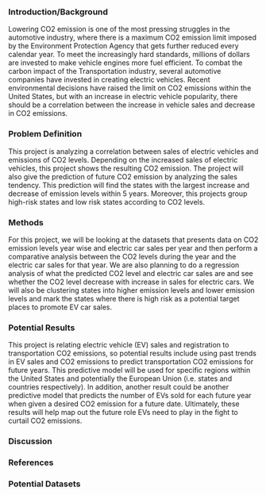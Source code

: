 
### Introduction/Background 

Lowering CO2 emission is one of the most pressing struggles in the automotive industry, where there is a maximum CO2 emission limit imposed by the Environment Protection Agency that gets further reduced every calendar year. To meet the increasingly hard standards, millions of dollars are invested to make vehicle engines more fuel efficient. To combat the carbon impact of the Transportation industry, several automotive companies have invested in creating electric vehicles. Recent environmental decisions have raised the limit on CO2 emissions within the United States, but with an increase in electric vehicle popularity, there should be a correlation between the increase in vehicle sales and decrease in CO2 emissions. 

### Problem Definition
This project is analyzing a correlation between sales of electric vehicles and emissions of CO2 levels. Depending on the increased sales of electric vehicles, this project shows the resulting CO2 emission. The project will also give the prediction of future CO2 emission by analyzing the sales tendency. This prediction will find the states with the largest increase and decrease of emission levels within 5 years. Moreover, this projects group high-risk states and low risk states according to CO2 levels. 

### Methods
For this project, we will be looking at the datasets that presents data on CO2 emission levels year wise and electric car sales per year and then perform a comparative analysis between the CO2 levels during the year and the electric car sales for that year. We are also planning to do a regression analysis of what the predicted CO2 level and electric car sales are and see whether the CO2 level decrease with increase in sales for electric cars. We will also be clustering states into higher emission levels and lower emission levels and mark the states where there is high risk as a potential target places to promote EV car sales. 

### Potential Results
This project is relating electric vehicle (EV) sales and registration to transportation CO2 emissions, so potential results include using past trends in EV sales and CO2 emissions to predict transportation CO2 emissions for future years. This predictive model will be used for specific regions within the United States and potentially the European Union (i.e. states and countries respectively). In addition, another result could be another predictive model that predicts the number of EVs sold for each future year when given a desired CO2 emission for a future date. Ultimately, these results will help map out the future role EVs need to play in the fight to curtail CO2 emissions.

### Discussion

### References

### Potential Datasets

